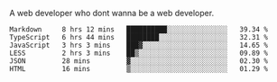 A web developer who dont wanna be a web developer.

<!--START_SECTION:waka-->

```text
Markdown     8 hrs 12 mins   ██████████░░░░░░░░░░░░░░░   39.34 %
TypeScript   6 hrs 44 mins   ████████░░░░░░░░░░░░░░░░░   32.31 %
JavaScript   3 hrs 3 mins    ███▓░░░░░░░░░░░░░░░░░░░░░   14.65 %
LESS         2 hrs 3 mins    ██▒░░░░░░░░░░░░░░░░░░░░░░   09.89 %
JSON         28 mins         ▓░░░░░░░░░░░░░░░░░░░░░░░░   02.30 %
HTML         16 mins         ▒░░░░░░░░░░░░░░░░░░░░░░░░   01.29 %
```

<!--END_SECTION:waka-->
